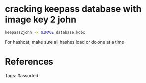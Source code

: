 # cracking keepass database with image key 2 john
```bash
keepass2john -k $IMAGE database.kdbx
```
For hashcat, make sure all hashes load or do one at a time

# References

Tags:
    #assorted

